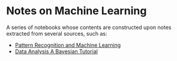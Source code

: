 # Notes on Machine Learning
A series of notebooks whose contents are constructed upon notes extracted from several sources, such as:
* [Pattern Recognition and Machine Learning](https://www.amazon.com/Pattern-Recognition-Learning-Information-Statistics/dp/0387310738)
* [Data Analysis A Bayesian Tutorial](https://www.amazon.com/Data-Analysis-Bayesian-Devinderjit-Sivia/dp/0198568320)

